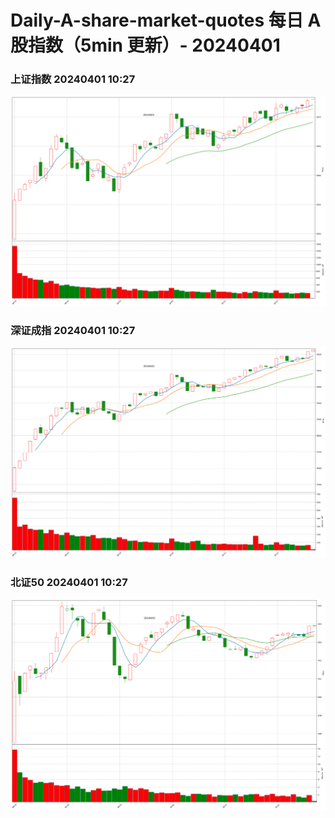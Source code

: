 
# Daily-A-share-market-quotes 每日 A 股指数（5min 更新）- 20240401

### 上证指数 20240401 10:27
![](./fig/2024/4/20240401-sh000001.png)

### 深证成指 20240401 10:27
![](./fig/2024/4/20240401-sz399001.png)

### 北证50 20240401 10:27
![](./fig/2024/4/20240401-bj899050.png)
